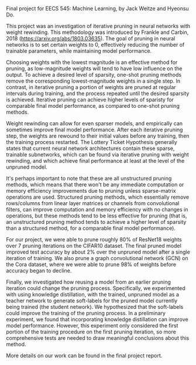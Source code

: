 Final project for EECS 545: Machine Learning, by Jack Weitze and Hyeonsu Do.

This project was an investigation of iterative pruning in neural networks with weight rewinding. This methodology was introduced by Frankle and Carbin, 2018 (https://arxiv.org/abs/1803.03635).
The goal of pruning in neural networks is to set certain weights to 0, effectively reducing the number of trainable parameters, while maintaining model performance.

Choosing weights with the lowest magnitude is an effective method for pruning, as low-magnitude weights will tend to have low influence on the output. To achieve a desired level of sparsity,
one-shot pruning methods remove the corresponding lowest-magnitude weights in a single step. In contrast, in iterative pruning a portion of weights are pruned at regular intervals during training, and
the process repeated until the desired sparsity is achieved. Iterative pruning can achieve higher levels of sparisty for comparable final model performance, as compared to one-shot pruning methods.

Weight rewinding can allow for even sparser models, and empirically can sometimes improve final model performance. After each iterative pruning step, the weights are rewound to their initial values before
any training, then the training process restarted. The Lottery Ticket Hypothesis generally states that current neural network architectures contain these sparse, trainable subnetworks, which can be found via
iterative pruning with weight rewinding, and which achieve final performance at least at the level of the unpruned model. 

It's perhaps important to note that these are all unstructured pruning methods, which means that there won't be any immediate computation or memory efficiency improvements due to pruning unless sparse-matrix operations are used. Structured pruning methods, which essentially remove rows/columns from linear layer matrices or channels from convolutional filters, can improve computation and memory efficiency with no changes in operations, but these methods tend to be less effective for pruning (that is, an unstructured pruning method tends to achieve a higher level of sparsity than a structured method, for a comparable final model performance).

For our project, we were able to prune roughly 80% of ResNet18 weights over 7 pruning iterations on the CIFAR10 dataset. The final pruned model improved test accuracy by about 2% over the unpruned model
after a single iteration of training. We also prune a graph convolutional network (GCN) on the Cora dataset, where we were able to prune 98% of weights before accuracy began to decline.

Finally, we investigated how reusing a model from an earlier pruning iteration could change the pruning process. Specifically, we experimented with using knowledge distillation, with the trained, unpruned model 
as a teacher network to generate soft-labels for the pruned model currently being trained (the student network). We hypothesized that the soft-labels could improve the training of the pruning process. In a preliminary
experiment, we found that incorporating knowledge distillation can improve model performance. However, this experiment only considered the first portion of the training procedure on the first pruning iteration, so more comprehensive tests are needed to draw meaningful conclusions about this method.

More details on our work can be found in the final project report.
